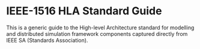 # IEEE-1516 HLA Standard Guide

This is a generic guide to the High-level Architecture standard for modelling and distributed simulation framework components captured directly from IEEE SA (Standards Association).
